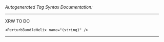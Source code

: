_Autogenerated Tag Syntax Documentation:_

---
XRW TO DO

```
<PerturbBundleHelix name="(string)" />
```



---
